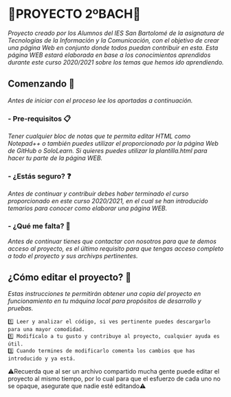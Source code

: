 # 🔵PROYECTO 2ºBACH🔵

_Proyecto creado por los Alumnos del IES San Bartolomé de la asignatura de Tecnologías de la Información y la Comunicación, con el objetivo de crear una página Web en conjunto donde todos puedan contribuir en esta._
_Esta página WEB estará elaborada en base a los conocimientos aprendidos durante este curso 2020/2021 sobre los temas que hemos ido aprendiendo._

## Comenzando 🚀

_Antes de iniciar con el proceso lee los aportadas a continuación._

### - Pre-requisitos 📋

_Tener cualquier bloc de notas que te permita editar HTML como Notepad++ o también puedes utilizar el proporcionado por la página Web de GitHub o SoloLearn. Si quieres puedes utilizar la plantilla.html para hacer tu parte de la página WEB._

### - ¿Estás seguro? ❓

_Antes de continuar y contribuir debes haber terminado el curso proporcionado en este curso 2020/2021, en el cual se han introducido temarios para conocer como elaborar una página WEB._

### - ¿Qué me falta? 🤔

_Antes de continuar tienes que contactar con nosotros para que te demos acceso al proyecto, es el último requisito para que tengas acceso completo a todo el proyecto y sus archivps pertinentes._

## ¿Cómo editar el proyecto? 🚩

_Estas instrucciones te permitirán obtener una copia del proyecto en funcionamiento en tu máquina local para propósitos de desarrollo y pruebas._

```
1️⃣ Leer y analizar el código, si ves pertinente puedes descargarlo para una mayor comodidad.
1️⃣ Modifícalo a tu gusto y contribuye al proyecto, cualquier ayuda es útil.
3️⃣ Cuando termines de modificarlo comenta los cambios que has introducido y ya está.
```
 
⚠️Recuerda que al ser un archivo compartido mucha gente puede editar el proyecto al mismo tiempo, por lo cual para que el esfuerzo de cada uno no se opaque, asegurate que nadie esté editando⚠️
